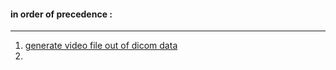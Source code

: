#### in order of precedence :  
---  
1. [generate video file out of dicom data](./notebooks/re1stPatient.ipynb)  
2. 